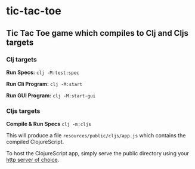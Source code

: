 # tic-tac-toe

## Tic Tac Toe game which compiles to Clj and Cljs targets

### Clj targets
**Run Specs:**
`clj -M:test:spec`

**Run Cli Program:**
`clj -M:start`

**Run GUI Program:**
`clj -M:start-gui`

### Cljs targets
**Compile & Run Specs**
`clj -m:cljs`

This will produce a file `resources/public/cljs/app.js` which contains the compiled ClojureScript.

To host the ClojureScript app, simply serve the public directory using your [http server of choice](https://github.com/s-ajensen/http-server).